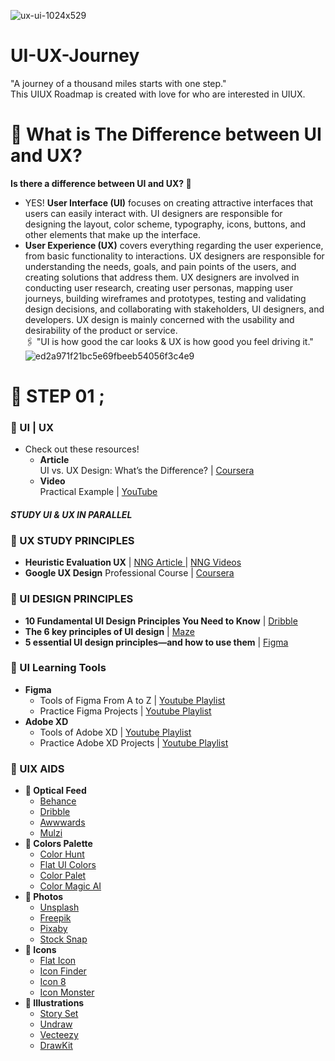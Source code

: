 ![ux-ui-1024x529](https://github.com/ZadKamiha/UI-UX-Journey/assets/93998870/f9b9ddb7-2ca8-4e15-8b6e-2adda4452dd8)
# UI-UX-Journey
"A journey of a thousand miles starts with one step." </BR>
This UIUX Roadmap is created with love for who are interested in UIUX.
# 🎯 What is The Difference between UI and UX?
<b> Is there a difference between UI and UX? 🤔 </b>
- YES! **User Interface (UI)** focuses on creating attractive interfaces that users can easily interact with. UI designers are responsible for designing the layout, color scheme, typography, icons, buttons, and other elements that make up the interface.</br>
- **User Experience (UX)** covers everything regarding the user experience, from basic functionality to interactions. UX designers are responsible for understanding the needs, goals, and pain points of the users, and creating solutions that address them. UX designers are involved in conducting user research, creating user personas, mapping user journeys, building wireframes and prototypes, testing and validating design decisions, and collaborating with stakeholders, UI designers, and developers. UX design is mainly concerned with the usability and desirability of the product or service. <br>
🖇 "UI is how good the car looks & UX is how good you feel driving it." 
![ed2a971f21bc5e69fbeeb54056f3c4e9](https://github.com/ZadKamiha/UI-UX-Journey/assets/93998870/4c9b1836-74fc-46e7-9003-b0f21e5577da)
# 🎯 STEP 01 ;
### 🔘 UI | UX 
- Check out these resources!
    - **Article** </br>
UI vs. UX Design: What’s the Difference? | <a href="https://www.coursera.org/articles/ui-vs-ux-design"> Coursera </a>
    - **Video** </br>
Practical Example | <a href="https://www.youtube.com/watch?v=TgqeRTwZvIo"> YouTube </a>
#### *STUDY UI & UX IN PARALLEL* 
### 🔘 UX STUDY PRINCIPLES
   - **Heuristic Evaluation UX** | <a href="https://www.nngroup.com/articles/how-to-conduct-a-heuristic-evaluation/"> NNG Article </a> | <a href="https://www.youtube.com/playlist?list=PLJOFJ3Ok_idtb2YeifXlG1-TYoMBLoG6I"> NNG Videos </a>
   - **Google UX Design** Professional Course | <a href="https://www.coursera.org/professional-certificates/google-ux-design"> Coursera </a>
### 🔘 UI DESIGN PRINCIPLES
   - **10 Fundamental UI Design Principles You Need to Know** | <a href="https://dribbble.com/resources/ui-design-principles"> Dribble </a>
   - **The 6 key principles of UI design** | <a href="[https://dribbble.com/resources/ui-design-principles](https://maze.co/collections/ux-ui-design/ui-design-principles/)"> Maze </a>
   - **5 essential UI design principles—and how to use them** | <a href="https://www.figma.com/resource-library/ui-design-principles/"> Figma </a>
### 🔘 UI Learning Tools
   - **Figma**
     - Tools of Figma From A to Z | <a href="https://www.youtube.com/watch?v=7K7pEPFepWA&list=PLjzhiGLyugKynpBi7v2AWMCJgTrRI6Ne-&index=1&t=0s"> Youtube Playlist </a>
     - Practice Figma Projects | <a href="https://www.youtube.com/playlist?list=PLwStLOWnW4dynv5J6mQGh-glcedsL-tq2"> Youtube Playlist </a>
   - **Adobe XD**
     - Tools of Adobe XD | <a href="https://www.youtube.com/playlist?list=PLjzhiGLyugKzxD2WKrI0riNZ9E6HoZYkH"> Youtube Playlist </a>
     - Practice Adobe XD Projects | <a href="https://www.youtube.com/playlist?list=PLhQPj7rbxEGHD7bqd1XRH28ixZfM4TXmW"> Youtube Playlist </a>
### 🔘 UIX AIDS 
   - **💊 Optical Feed**
     - <a href="https://www.behance.net/"> Behance </a>
     - <a href="https://dribbble.com/"> Dribble </a>
     - <a href="https://www.awwwards.com/"> Awwwards </a>
     - <a href="https://muz.li/"> Mulzi </a>
   - **💊 Colors Palette**
     - <a href="https://colorhunt.co/"> Color Hunt </a>
     - <a href="https://flatuicolors.com/"> Flat UI Colors </a>
     - <a href=""> Color Palet </a>
     - <a href="https://colormagic.app/"> Color Magic AI </a>
   - **💊 Photos**
     - <a href="https://unsplash.com/"> Unsplash </a>
     - <a href="https://www.freepik.com/"> Freepik </a>
     - <a href="https://pixabay.com/"> Pixaby </a>
     - <a href="https://stocksnap.io/"> Stock Snap </a>
   - **💊 Icons**
     - <a href="https://www.flaticon.com/"> Flat Icon </a>
     - <a href="https://www.iconfinder.com/"> Icon Finder </a>
     - <a href="https://icons8.com/"> Icon 8 </a>
     - <a href="https://iconmonstr.com/"> Icon Monster </a>
   - **💊 Illustrations**
     - <a href="https://storyset.com/"> Story Set </a>
     - <a href="https://undraw.co/"> Undraw </a>
     - <a href="https://www.vecteezy.com/"> Vecteezy </a>
     - <a href="https://drawkit.com/"> DrawKit </a>
##
